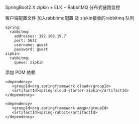 SpringBoot2.X
zipkin + ELK + RabbitMQ 分布式链路监控

客户端配置文件 加入rabbitmq配置 及 zipkin接收的rabbitmq 队列  

```
spring:
  rabbitmq:
    addresses: 192.168.19.7
    port: 5672
    username: guest
    password: guest
zipkin:
  rabbitmq:
    queue: zipkin
```

添加 POM 依赖

```
<dependency>
   <groupId>org.springframework.cloud</groupId>
   <artifactId>spring-cloud-starter-zipkin</artifactId>
</dependency>
```

```
<dependency>
   <groupId>org.springframework.amqp</groupId>
   <artifactId>spring-rabbit</artifactId>
</dependency>
```